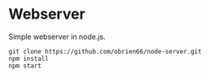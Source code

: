 # Webserver

Simple webserver in node.js.

```
git clone https://github.com/obrien66/node-server.git
npm install
npm start
```